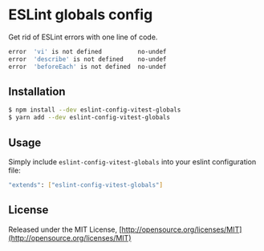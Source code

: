 # ESLint globals config

Get rid of ESLint errors with one line of code.

```bash
error  'vi' is not defined          no-undef
error  'describe' is not defined    no-undef
error  'beforeEach' is not defined  no-undef
```
## Installation

```bash
$ npm install --dev eslint-config-vitest-globals
$ yarn add --dev eslint-config-vitest-globals
```

## Usage
Simply include `eslint-config-vitest-globals` into your eslint configuration file:

```bash
"extends": ["eslint-config-vitest-globals"]
```

## License

Released under the MIT License, [http://opensource.org/licenses/MIT](http://opensource.org/licenses/MIT)